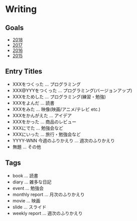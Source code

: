 # Writing

## Goals

- [2018](./goals/2018.md)
- [2017](./goals/2017.md)
- [2016](./goals/2016.md)
- [2015](./goals/2015.md)

## Entry Titles

- XXXをつくった             ... プログラミング
- XXX@YYYをつくった         ... プログラミング(バージョンアップ)
- XXXをためした             ... プログラミング(練習・勉強)
- XXXをよんだ               ... 読書
- XXXをみた                 ... 映像(映画/アニメ/テレビ etc.)
- XXXをかんがえた           ... アイデア
- XXXをかった               ... 商品のレビュー
- XXXにでた                 ... 勉強会など
- XXXにいった               ... 旅行・勉強会など
- YYYY-WNN 今週のふりかえり ... 週次のふりかえり
- 無題                      ... その他

## Tags

- book           ... 読書
- diary          ... 雑多な日記
- event          ... 勉強会
- monthly report ... 月次のふりかえり
- movie          ... 映画
- slide          ... スライド
- weekly report  ... 週次のふりかえり
